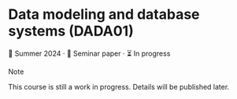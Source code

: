 # Data modeling and database systems (DADA01)

📆 Summer 2024 &middot; 🧠 Seminar paper &middot; ⏳ In progress

> [!NOTE]
> This course is still a work in progress. Details will be published later.
